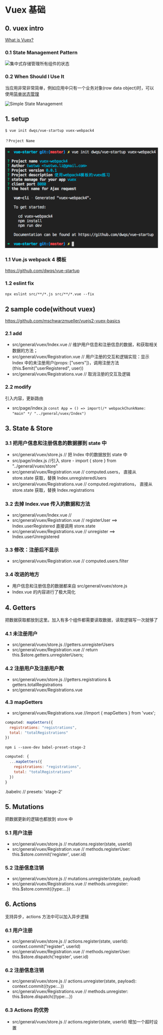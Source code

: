 # Vuex 基础

## 0. vuex intro

[What is Vuex?](https://vuex.vuejs.org/zh-cn/intro.html)

### 0.1 State Management Pattern

![集中式存储管理所有组件的状态](https://vuex.vuejs.org/en/images/vuex.png)

### 0.2 When Should I Use It

当应用非常非常简单，例如应用中只有一个业务对象(row data object)时，可以使用[简单状态管理](https://cn.vuejs.org/v2/guide/state-management.html#简单状态管理起步使用)

![Simple State Management](https://vuejs.org/images/state.png)

## 1. setup

```bash
$ vue init dwqs/vue-startup vuex-webpack4

？Project Name
```

![初始参数](./static/img/01-setup.png)

### 1.1 Vue.js webpack 4 模板

<https://github.com/dwqs/vue-startup>

### 1.2 eslint fix

`npx eslint src/**/*.js src/**/*.vue --fix`

## 2 sample code(without vuex)

<https://github.com/mschwarzmueller/vuejs2-vuex-basics>

### 2.1 add

* src/general/vuex/Index.vue // 维护用户信息和注册信息的数据，和获取相关数据的方法；
* src/general/vuex/Registration.vue // 用户注册的交互和逻辑实现：显示 Index 中的未注册用户(props: ["users"])，调用注册方法(this.$emit("userRegistered", user))
* src/general/vuex/Registrations.vue // 取消注册的交互及逻辑

### 2.2 modify

引入内容，更新路由

* src/page/index.js `const App = () => import(/* webpackChunkName: "main" */ "../general/vuex/Index")`

## 3. State & Store

### 3.1 把用户信息和注册信息的数据挪到 state 中

* src/general/vuex/store.js // 把 Index 中的数据放到 state 中
* src/page/index.js //引入 store - import { store } from "../general/vuex/store"
* src/general/vuex/Registration.vue // computed.users， 直接从 store.state 获取，替换 Index.unregisteredUsers
* src/general/vuex/Registrations.vue // computed.registrations， 直接从 store.state 获取，替换 Index.registrations

### 3.2 去掉 Index.vue 传入的数据和方法

* src/general/vuex/Index.vue // <app-registration></app-registration>
* src/general/vuex/Registration.vue // registerUser ==> Index.userRegistered 直接调用 store.state
* src/general/vuex/Registrations.vue // unregister ==> Index.userUnregistered

### 3.3 修改：注册后不显示

* src/general/vuex/Registration.vue // computed.users.filter

### 3.4 改进的地方

* 用户信息和注册信息的数据都来自 src/general/vuex/store.js
* Index.vue 的内容进行了极大简化

## 4. Getters

把数据获取都放到这里。加入有多个组件都需要读取数据，读取逻辑写一次就够了

### 4.1 未注册用户

* src/general/vuex/store.js //getters.unregisterUsers
* src/general/vuex/Registration.vue // return this.$store.getters.unregisterUsers;

### 4.2 注册用户及注册用户数

* src/general/vuex/store.js //getters.registrations & getters.totalRegistrations
* src/general/vuex/Registrations.vue

### 4.3 mapGetters

* src/general/vuex/Registrations.vue //import { mapGetters } from 'vuex';

```javascript
computed: mapGetters({
  registrations: "registrations",
  total: "totalRegistrations"
})
```

`npm i --save-dev babel-preset-stage-2`

```javascript
computed: {
  ...mapGetters({
    registrations: "registrations",
    total: "totalRegistrations"
  })
}
```

.babelrc // presets: 'stage-2'

## 5. Mutations

把数据更新的逻辑也都放到 store 中

### 5.1 用户注册

* src/general/vuex/store.js // mutations.register(state, userId)
* src/general/vuex/Registration.vue // methods.registerUser: this.$store.commit('register', user.id)

### 5.2 注册信息注销

* src/general/vuex/store.js // mutations.unregister(state, payload)
* src/general/vuex/Registrations.vue // methods.unregister: this.$store.commit({type:...})

## 6. Actions

支持异步，actions 方法中可以加入异步逻辑

### 6.1 用户注册

* src/general/vuex/store.js // actions.register(state, userId): context.commit("register", userId)
* src/general/vuex/Registration.vue // methods.registerUser: this.$store.dispatch('register', user.id)

### 6.2 注册信息注销

* src/general/vuex/store.js // actions.unregister(state, payload): context.commit({type:...})
* src/general/vuex/Registrations.vue // methods.unregister: this.$store.dispatch({type:...})

### 6.3 Actions 的优势

* src/general/vuex/store.js // actions.register(state, userId) 增加一个超时设置
